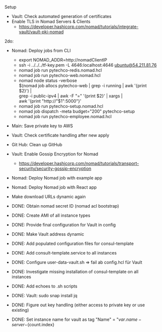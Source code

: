 Setup
- Vault: Check automated generation of certificates
- Enable TLS in Nomad Servers & Clients
    - https://developer.hashicorp.com/nomad/tutorials/integrate-vault/vault-pki-nomad


2do: 
- Nomad: Deploy jobs from CLI
    - export NOMAD_ADDR=http://nomadClientIP
    - ssh -i ../../../tf-key.pem -L 4646:localhost:4646 ubuntu@54.211.81.76
    - nomad job run pytechco-redis.nomad.hcl
    - nomad job run pytechco-web.nomad.hcl
    - nomad node status -verbose \
    $(nomad job allocs pytechco-web | grep -i running | awk '{print $2}') | \
    grep -i public-ipv4 | awk -F "=" '{print $2}' | xargs | \
    awk '{print "http://"$1":5000"}'
    - nomad job run pytechco-setup.nomad.hcl
    - nomad job dispatch -meta budget="200" pytechco-setup
    - nomad job run pytechco-employee.nomad.hcl

- Main: Save private key to AWS
- Vault: Check certificate handling after new apply
- Git Hub: Clean up GitHub 
- Vault: Enable Gossip Encryption for Nomad
    - https://developer.hashicorp.com/nomad/tutorials/transport-security/security-gossip-encryption
- Nomad: Deploy Nomad job with example app
- Nomad: Deploy Nomad job with React app
- Make download URLs dynamic again
- DONE: Obtain nomad secret ID (nomad acl bootstrap)
- DONE: Create AMI of all instance types
- DONE: Provide final configuration for Vault in config
- DONE: Make Vault address dynamic
- DONE: Add populated configuration files for consul-template
- DONE: Add consult-template.service to all instances
- DONE: Configure user-data-vault.sh => fail ab config.hcl für Vault 
- DONE: Investigate missing installation of consul-template on all instances
- DONE: Add echoes to .sh scripts
- DONE: Vault: sudo snap install jq
- DONE: Figure out key handling (either access to private key or use existing)
- DONE: Set instance name for vault as tag "Name" = "${var.name}-server-${count.index}

